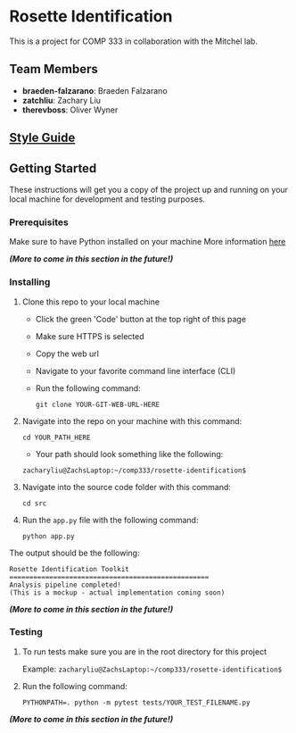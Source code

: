 # Rosette Identification
This is a project for COMP 333 in collaboration with the Mitchel lab. 

## Team Members
- **braeden-falzarano**: Braeden Falzarano
- **zatchliu**: Zachary Liu
- **therevboss**: Oliver Wyner

## [Style Guide](/StyleGuide.md)

## Getting Started
These instructions will get you a copy of the project up and running on your local machine for development and testing purposes. 

### Prerequisites
Make sure to have Python installed on your machine
More information [here](https://www.python.org/downloads/) 

***(More to come in this section in the future!)***

### Installing
1. Clone this repo to your local machine
    - Click the green 'Code' button at the top right of this page
    - Make sure HTTPS is selected
    - Copy the web url
    - Navigate to your favorite command line interface (CLI)
    - Run the following command:

        `git clone YOUR-GIT-WEB-URL-HERE`

2. Navigate into the repo on your machine with this command:

   `cd YOUR_PATH_HERE`
   
    - Your path should look something like the following:

    `zacharyliu@ZachsLaptop:~/comp333/rosette-identification$`

4. Navigate into the source code folder with this command:

    `cd src`

5. Run the `app.py` file with the following command:

    `python app.py`

The output should be the following:

```
Rosette Identification Toolkit
==================================================
Analysis pipeline completed!
(This is a mockup - actual implementation coming soon)
```

***(More to come in this section in the future!)***

### Testing
1. To run tests make sure you are in the root directory for this project

    Example: `zacharyliu@ZachsLaptop:~/comp333/rosette-identification$`
   
3. Run the following command:

   `PYTHONPATH=. python -m pytest tests/YOUR_TEST_FILENAME.py`

***(More to come in this section in the future!)***

